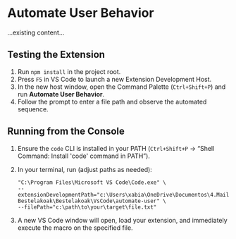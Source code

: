 # Automate User Behavior

...existing content...

## Testing the Extension

1. Run `npm install` in the project root.  
2. Press `F5` in VS Code to launch a new Extension Development Host.  
3. In the new host window, open the Command Palette (`Ctrl+Shift+P`) and run **Automate User Behavior**.  
4. Follow the prompt to enter a file path and observe the automated sequence.

## Running from the Console

1. Ensure the `code` CLI is installed in your PATH (`Ctrl+Shift+P` → “Shell Command: Install 'code' command in PATH”).  
2. In your terminal, run (adjust paths as needed):

   ```
   "C:\Program Files\Microsoft VS Code\Code.exe" \
   --extensionDevelopmentPath="c:\Users\xabia\OneDrive\Documentos\4.Maila\TFG-Bestelakoak\Bestelakoak\VsCode\automate-user" \
   --filePath="c:\path\to\your\target\file.txt"
   ```

3. A new VS Code window will open, load your extension, and immediately execute the macro on the specified file.
